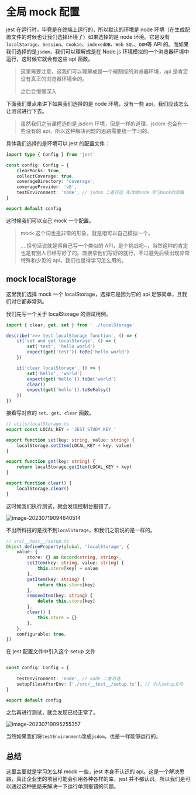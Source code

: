 # 全局 mock 配置

jest 在运行时，毕竟是在终端上运行的，所以默认的环境是 node 环境（在生成配置文件的时候也让我们选择环境了）如果选择的是 node 环境。它是没有`localStorage`、`Session`、`Cookie`、`indexedDB`、`Web SQL`、`DOM`等 API 的。而如果我们选择的是`jsdom`，我们可以理解成是在 Node.js 环境模拟的一个浏览器环境中运行，这时候它就会有这些 api 函数。

> 这里需要注意，这我们可以理解成是一个阉割版的浏览器环境，api 是肯定没有真正的浏览器环境全的。
>
> 之后会慢慢深入

下面我们重点来讲下如果我们选择的是 node 环境，没有一些 api，我们应该怎么让测试进行下去。

> 虽然我们之前课程选的是 jsdom 环境，但是一样的道理，jsdom 也会有一些没有的 api，所以这种解决问题的思路需要统一学习的。

具体我们选择的是环境可以 jest 的配置文件：

```ts
import type { Config } from 'jest'

const config: Config = {
	clearMocks: true,
	collectCoverage: true,
	coverageDirectory: 'coverage',
	coverageProvider: 'v8',
	testEnvironment: 'node', // jsdom 二者可选 先改成node 学习mock的思路
}

export default config
```

这时候我们可以自己 mock 一个配置。

> mock 这个词也是非常的形象，就是咱可以自己模拟一个。
>
> ....换句话说就是得自己写一个类似的 API，是个挑战吧~，当然这种的肯定也是有别人已经写好了的。直接拿他们写好的就行，不过避免后续出现非常特殊和少见的 api，我们也是得学习怎么用的。

## mock localStorage

这里我们选择 mock 一个 localStorage，选择它是因为它的 api 足够简单，且我们对它都非常熟。

我们先写一个关于 localStorage 的测试用例。

```ts
import { clear, get, set } from '../localStorage'

describe('>>> test localStorage function', () => {
	it('set and get localStorage', () => {
		set('test', 'hello world')
		expect(get('test')).toBe('hello world')
	})

	it('clear localStorage', () => {
		set('hello', 'world')
		expect(get('hello')).toBe('world')
		clear()
		expect(get('hello')).toBeFalsy()
	})
})
```

接着写对应的 `set`、`get`、`clear` 函数。

```ts
// utils/localStorage.ts
export const LOCAL_KEY = 'JEST_STUDY_KEY_'

export function set(key: string, value: string) {
	localStorage.setItem(LOCAL_KEY + key, value)
}

export function get(key: string) {
	return localStorage.getItem(LOCAL_KEY + key)
}

export function clear() {
	localStorage.clear()
}
```

这时候我们执行测试，就会发现控制台报错了。

![image-20230719094640514](https://image.jimmyxuexue.top/img/202307190946633.png)

不出所料报的是找不到`localStorage`，和我们之前说的是一样的。

```ts
// src/__test__/setup.ts
Object.defineProperty(global, 'localStorage', {
	value: {
		store: {} as Record<string, string>,
		setItem(key: string, value: string) {
			this.store[key] = value
		},
		getItem(key: string) {
			return this.store[key]
		},
		removeItem(key: string) {
			delete this.store[key]
		},
		clear() {
			this.store = {}
		},
	},
	configurable: true,
})
```

在 jest 配置文件中引入这个 setup 文件

```ts

const config: Config = {
	...
	testEnvironment: 'node', // node 二者可选
	setupFilesAfterEnv: ['./src/__test__/setup.ts'], // 引入setup文件
}

export default config
```

之后再进行测试，就会发现已经正常了。

![image-20230719095255357](https://image.jimmyxuexue.top/img/202307190952444.png)

当然如果我们将`testEnvironment`改成`jsdom`，也是一样能够运行的。

## 总结

这里主要就是学习怎么样 mock 一些，jest 本身不认识的 api。这是一个解决思路，真正企业里的项目可能会引用各种各样的库，jest 并不都认识。所以我们是可以通过这种思路来解决一下运行单测报错的问题。
